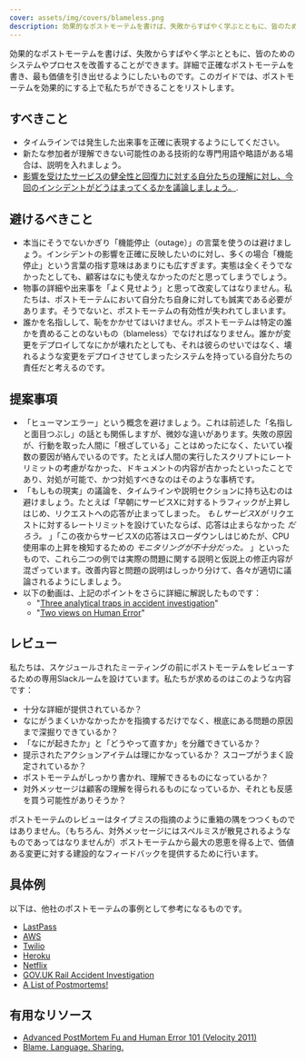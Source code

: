 ```yaml
---
cover: assets/img/covers/blameless.png
description: 効果的なポストモーテムを書けば、失敗からすばやく学ぶとともに、皆のためのシステムやプロセスを改善することができます。詳細で正確なポストモーテムを書き、最も価値を引き出せるようにしたいものです。このガイドでは、ポストモーテムを効果的にする上で私たちができることをリストします。
---
```

効果的なポストモーテムを書けば、失敗からすばやく学ぶとともに、皆のためのシステムやプロセスを改善することができます。詳細で正確なポストモーテムを書き、最も価値を引き出せるようにしたいものです。このガイドでは、ポストモーテムを効果的にする上で私たちができることをリストします。

## すべきこと

* タイムラインでは発生した出来事を正確に表現するようにしてください。
* 新たな参加者が理解できない可能性のある技術的な専門用語や略語がある場合は、説明を入れましょう。
* [影響を受けたサービスの健全性と回復力に対する自分たちの理解に対し、今回のインシデントがどうはまってくるかを議論しましょう。](https://www.pagerduty.com/blog/postmortem-understand-service-reliability/).

## 避けるべきこと

* 本当にそうでないかぎり「機能停止（outage）」の言葉を使うのは避けましょう。インシデントの影響を正確に反映したいのに対し、多くの場合「機能停止」という言葉の指す意味はあまりにも広すぎます。実態は全くそうでなかったとしても、顧客はなにも使えなかったのだと思ってしまうでしょう。
* 物事の詳細や出来事を「よく見せよう」と思って改変してはなりません。私たちは、ポストモーテムにおいて自分たち自身に対しても誠実である必要があります。そうでないと、ポストモーテムの有効性が失われてしまいます。
* 誰かを名指しして、恥をかかせてはいけません。ポストモーテムは特定の誰かを責めることのないもの（blameless）でなければなりません。誰かが変更をデプロイしてなにかが壊れたとしても、それは彼らのせいではなく、壊れるような変更をデプロイさせてしまったシステムを持っている自分たちの責任だと考えるのです。

## 提案事項

* 「ヒューマンエラー」という概念を避けましょう。これは前述した「名指しと面目つぶし」の話とも関係しますが、微妙な違いがあります。失敗の原因が、行動を取った人間に「根ざしている」ことはめったになく、たいてい複数の要因が絡んでいるのです。たとえば人間の実行したスクリプトにレートリミットの考慮がなかった、ドキュメントの内容が古かったといったことであり、対処が可能で、かつ対処すべきなのはそのような事柄です。
* 「もしもの現実」の議論を、タイムラインや説明セクションに持ち込むのは避けましょう。たとえば「早朝にサービスXに対するトラフィックが上昇しはじめ、リクエストへの応答が止まってしまった。 *もしサービスXが* リクエストに対するレートリミットを設けていたならば、応答は止まらなかった *だろう。* 」「この夜からサービスXの応答はスローダウンしはじめたが、CPU使用率の上昇を検知するための *モニタリングが不十分だった。* 」といったもので、これら二つの例では実際の問題に関する説明と仮説上の修正内容が混ざっています。改善内容と問題の説明はしっかり分けて、各々が適切に議論されるようにしましょう。
* 以下の動画は、上記のポイントをさらに詳細に解説したものです：
  * "[Three analytical traps in accident investigation](https://www.youtube.com/watch?v=TqaFT-0cY7U)"
  * "[Two views on Human Error](https://www.youtube.com/watch?v=rHeukoWWtQ8)"

## レビュー

私たちは、スケジュールされたミーティングの前にポストモーテムをレビューするための専用Slackルームを設けています。私たちが求めるのはこのような内容です：

* 十分な詳細が提供されているか？
* なにがうまくいかなかったかを指摘するだけでなく、根底にある問題の原因まで深掘りできているか？
* 「なにが起きたか」と「どうやって直すか」を分離できているか？
* 提示されたアクションアイテムは理にかなっているか？ スコープがうまく設定されているか？
* ポストモーテムがしっかり書かれ、理解できるものになっているか？
* 対外メッセージは顧客の理解を得られるものになっているか、それとも反感を買う可能性がありそうか？

ポストモーテムのレビューはタイプミスの指摘のように重箱の隅をつつくものではありません。（もちろん、対外メッセージにはスペルミスが散見されるようなものであってはなりませんが）ポストモーテムから最大の恩恵を得る上で、価値ある変更に対する建設的なフィードバックを提供するために行います。

## 具体例
以下は、他社のポストモーテムの事例として参考になるものです。

* [LastPass](https://blog.lastpass.com/2015/06/lastpass-security-notice/)
* [AWS](https://aws.amazon.com/message/5467D2/)
* [Twilio](https://www.twilio.com/blog/2013/07/billing-incident-post-mortem-breakdown-analysis-and-root-cause.html)
* [Heroku](https://status.heroku.com/incidents/151)
* [Netflix](https://netflixtechblog.com/post-mortem-of-october-22-2012-aws-degradation-efcee3ab40d5)
* [GOV.UK Rail Accident Investigation](https://www.gov.uk/government/publications/kyle-beck-safety-digest/near-miss-at-kyle-beck-3-august-2016)
* [A List of Postmortems!](https://github.com/danluu/post-mortems)

## 有用なリソース

* [Advanced PostMortem Fu and Human Error 101 (Velocity 2011)](https://www.slideshare.net/jallspaw/advanced-postmortem-fu-and-human-error-101-velocity-2011)
* [Blame. Language. Sharing.](https://fractio.nl/2015/10/30/blame-language-sharing/)

